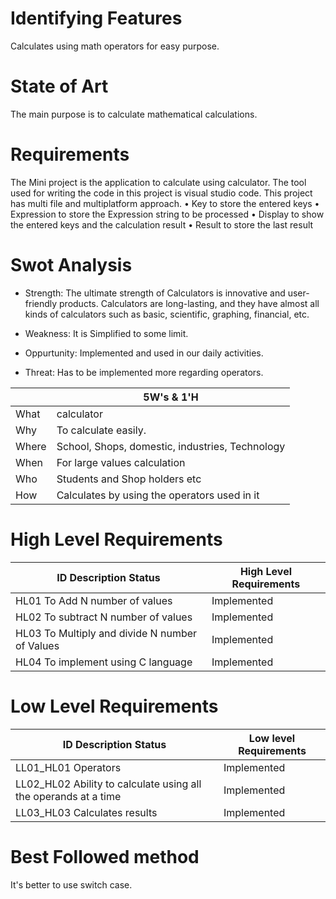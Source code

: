 # Identifying Features
  Calculates using math operators for easy purpose.
 # State of Art
 The main purpose is to calculate mathematical calculations.
 # Requirements
  The Mini project is the application to calculate using calculator. The tool used for writing the code in this project is visual studio code. This project has multi file and multiplatform approach.
     • Key to store the entered keys
     • Expression to store the Expression string to be processed
     • Display to show the entered keys and the calculation result
     • Result to store the last result
             
 
 
 
# Swot Analysis 
 * Strength:
               The ultimate strength of Calculators is innovative and user-friendly products. Calculators are long-lasting, and they have almost all kinds of calculators such as basic, scientific, graphing, financial, etc.
  * Weakness:
              It is Simplified to some limit.
                
  * Oppurtunity:
              Implemented and used in our daily activities.
  * Threat:
             Has to be implemented more regarding operators.
             
 

             
     
             
             
|        |                 5W's & 1'H                     |
| -------|------------------------------------------------|
|What    |  calculator                                    |
|Why     | To calculate easily.                           |
|Where   | School, Shops, domestic, industries, Technology|
|When    | For large values calculation                   |
|Who     | Students and Shop holders etc                  |
|How     | Calculates by using the operators used in it   |
 # High Level Requirements          
             

    
|     ID 	Description 	Status                    | High Level Requirements|
|-------------------------------------------------|-------------       |                  
| HL01 To Add N number of values                  |  Implemented|
| HL02 To subtract N number of values             |  Implemented|
| HL03 To Multiply and divide N number of Values  |  Implemented|
| HL04 To implement using C language              |  Implemented|

# Low Level Requirements

| ID 	Description 	Status                                         |Low level Requirements|
|------------------------------------------------------------------|----------------|
|LL01_HL01  Operators                                              |Implemented|
| LL02_HL02 	Ability to calculate using all the operands at a time| Implemented|
| LL03_HL03 	Calculates  results                                  |Implemented|

# Best Followed method

It's better to use switch case.
